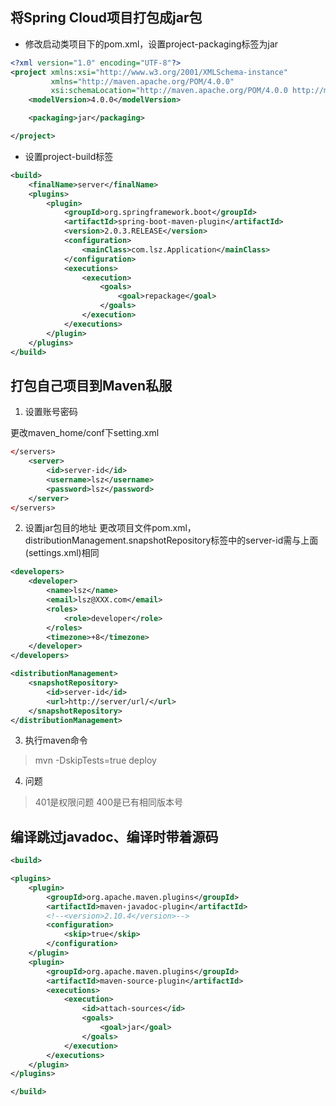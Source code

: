 ## 将Spring Cloud项目打包成jar包
- 修改启动类项目下的pom.xml，设置project-packaging标签为jar
```xml
<?xml version="1.0" encoding="UTF-8"?>
<project xmlns:xsi="http://www.w3.org/2001/XMLSchema-instance"
         xmlns="http://maven.apache.org/POM/4.0.0"
         xsi:schemaLocation="http://maven.apache.org/POM/4.0.0 http://maven.apache.org/xsd/maven-4.0.0.xsd">
    <modelVersion>4.0.0</modelVersion>

    <packaging>jar</packaging>

</project>
```

- 设置project-build标签
```xml
<build>
    <finalName>server</finalName>
    <plugins>
        <plugin>
            <groupId>org.springframework.boot</groupId>
            <artifactId>spring-boot-maven-plugin</artifactId>
            <version>2.0.3.RELEASE</version>
            <configuration>
                <mainClass>com.lsz.Application</mainClass>
            </configuration>
            <executions>
                <execution>
                    <goals>
                        <goal>repackage</goal>
                    </goals>
                </execution>
            </executions>
        </plugin>
    </plugins>
</build>
```

## 打包自己项目到Maven私服
1. 设置账号密码

更改maven_home/conf下setting.xml
```xml
</servers>
    <server>
        <id>server-id</id>
        <username>lsz</username>
        <password>lsz</password>
    </server>
</servers>
```

2. 设置jar包目的地址
更改项目文件pom.xml，distributionManagement.snapshotRepository标签中的server-id需与上面(settings.xml)相同
```xml
<developers>
    <developer>
        <name>lsz</name>
        <email>lsz@XXX.com</email>
        <roles>
            <role>developer</role>
        </roles>
        <timezone>+8</timezone>
    </developer>
</developers>

<distributionManagement>
    <snapshotRepository>
        <id>server-id</id>
        <url>http://server/url/</url>
    </snapshotRepository>
</distributionManagement>
```

3. 执行maven命令
> mvn -DskipTests=true deploy

4. 问题
> 401是权限问题
> 400是已有相同版本号

## 编译跳过javadoc、编译时带着源码
```xml
<build>

<plugins>
    <plugin>
        <groupId>org.apache.maven.plugins</groupId>
        <artifactId>maven-javadoc-plugin</artifactId>
        <!--<version>2.10.4</version>-->
        <configuration>
            <skip>true</skip>
        </configuration>
    </plugin>
    <plugin>
        <groupId>org.apache.maven.plugins</groupId>
        <artifactId>maven-source-plugin</artifactId>
        <executions>
            <execution>
                <id>attach-sources</id>
                <goals>
                    <goal>jar</goal>
                </goals>
            </execution>
        </executions>
    </plugin>
</plugins>

</build>
```